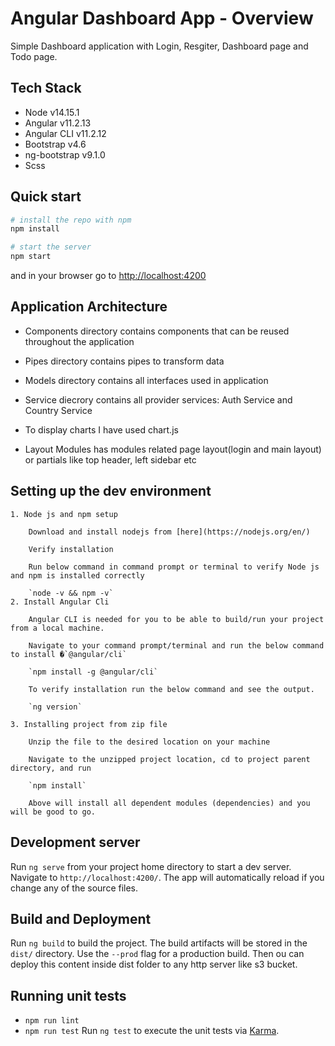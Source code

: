 # Angular Dashboard App - Overview

Simple Dashboard application with Login, Resgiter, Dashboard page and Todo page.

## Tech Stack

 * Node v14.15.1
 * Angular v11.2.13
 * Angular CLI v11.2.12
 * Bootstrap v4.6
 * ng-bootstrap v9.1.0
 * Scss

## Quick start

```bash
# install the repo with npm
npm install

# start the server
npm start

```
and in your browser go to [http://localhost:4200](http://localhost:4200) 



## Application Architecture

* Components directory contains components that can be reused throughout the application

* Pipes directory contains pipes to transform data

* Models directory contains all interfaces used in application

* Service diecrory contains all provider services: Auth Service and Country Service

* To display charts I have used chart.js

* Layout Modules has modules related page layout(login and main layout) or partials like top header, left sidebar etc 



## Setting up the dev environment
	1. Node js and npm setup

		Download and install nodejs from [here](https://nodejs.org/en/)
		
		Verify installation

		Run below command in command prompt or terminal to verify Node js and npm is installed correctly 

		`node -v && npm -v`
	2. Install Angular Cli
		
		Angular CLI is needed for you to be able to build/run your project from a local machine.

		Navigate to your command prompt/terminal and run the below command to install �`@angular/cli`
		
		`npm install -g @angular/cli`

		To verify installation run the below command and see the output.

		`ng version`

	3. Installing project from zip file

		Unzip the file to the desired location on your machine

		Navigate to the unzipped project location, cd to project parent directory, and run

		`npm install`

		Above will install all dependent modules (dependencies) and you will be good to go.

## Development server
Run `ng serve` from your project home directory to start a dev server. Navigate to `http://localhost:4200/`. The app will automatically reload if you change any of the source files.


## Build and Deployment

Run `ng build` to build the project. The build artifacts will be stored in the `dist/` directory. Use the `--prod` flag for a production build. Then ou can deploy this content inside dist folder to any http server like s3 bucket.

## Running unit tests
* `npm run lint`
* `npm run test`
Run `ng test` to execute the unit tests via [Karma](https://karma-runner.github.io).
